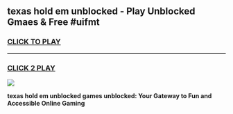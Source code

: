 
## texas hold em unblocked - Play Unblocked Gmaes & Free #uifmt
<h3>
<a href="https://news.freeplayer.one?title=texas_hold_em_unblocked&ref=03M">CLICK TO PLAY</a></h3>
<hr>

<h3>
<a href="https://news.freeplayer.one?title=texas_hold_em_unblocked&ref=03M">CLICK 2 PLAY</a>
  
</h3>

<a href="https://news.freeplayer.one?title=texas_hold_em_unblocked&ref=03M"><img src="https://clearcache.store/games.png"></a>


**texas hold em unblocked games unblocked: Your Gateway to Fun and Accessible Online Gaming**
